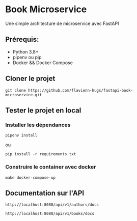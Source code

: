 # Book Microservice

Une simple architecture de microservice avec FastAPI


## Prérequis:

- Python 3.8+
- pipenv ou pip
- Docker && Docker Compose

##  Cloner le projet

```
git clone https://github.com/flavienn-hugs/fastapi-book-microservice.git
```

## Tester le projet en local

### Installer les dépendances

```Utilisateur de pipenv
pipenv install
```
ou
```Utilisateur de pip
pip install -r requirements.txt
```

### Construire le container avec docker

```
make docker-compose-up
```

## Documentation sur l'API

```Endpoint authors
http://localhost:8080/api/v1/authors/docs
```

```Endpoint books
http://localhost:8080/api/v1/books/docs
```
